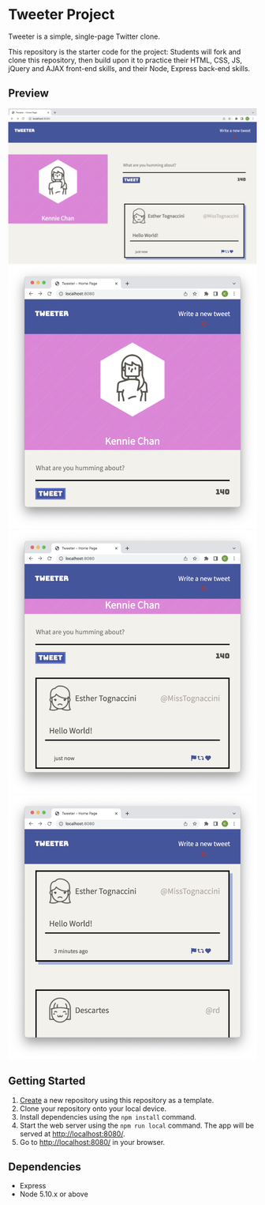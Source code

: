 # Tweeter Project

Tweeter is a simple, single-page Twitter clone.

This repository is the starter code for the project: Students will fork and clone this repository, then build upon it to practice their HTML, CSS, JS, jQuery and AJAX front-end skills, and their Node, Express back-end skills.

## Preview
!["Screenshot of Tweeter for Desktop/Laptop"](https://github.com/kennymkc/tweeter/blob/master/docs/fulldisplay-png.png?raw=true)
!["Screenshot of Tweeter for Tablets/Phones"](https://github.com/kennymkc/tweeter/blob/master/docs/smallerview.png?raw=true)
!["Screenshot of Tweet Flow"](https://github.com/kennymkc/tweeter/blob/master/docs/posttweets.png?raw=true)
!["Screenshot of Tweet Body"](https://github.com/kennymkc/tweeter/blob/master/docs/tweets.png?raw=true)

## Getting Started

1. [Create](https://docs.github.com/en/repositories/creating-and-managing-repositories/creating-a-repository-from-a-template) a new repository using this repository as a template.
2. Clone your repository onto your local device.
3. Install dependencies using the `npm install` command.
3. Start the web server using the `npm run local` command. The app will be served at <http://localhost:8080/>.
4. Go to <http://localhost:8080/> in your browser.

## Dependencies

- Express
- Node 5.10.x or above
